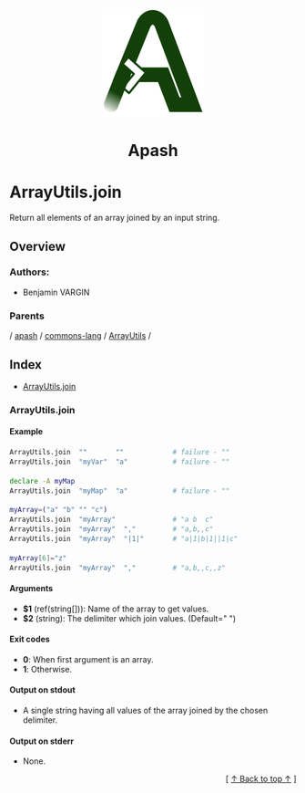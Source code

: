 
<div align='center' id='apash-top'>
  <a href='https://github.com/hastec-fr/apash'>
    <img alt='apash-logo' src='../../../../../../assets/apash-logo.svg'/>
  </a>

  # Apash
</div>

# ArrayUtils.join

Return all elements of an array joined by an input string.

## Overview

### Authors:
* Benjamin VARGIN

### Parents
<!-- apash.parentBegin -->
[](../../../../.md) / [apash](../../../apash.md) / [commons-lang](../../commons-lang.md) / [ArrayUtils](../ArrayUtils.md) / 
<!-- apash.parentEnd -->

## Index

* [ArrayUtils.join](#arrayutilsjoin)

### ArrayUtils.join

#### Example
```bash
ArrayUtils.join  ""       ""            # failure - ""
ArrayUtils.join  "myVar"  "a"           # failure - ""

declare -A myMap
ArrayUtils.join  "myMap"  "a"           # failure - ""

myArray=("a" "b" "" "c")
ArrayUtils.join  "myArray"              # "a b  c"
ArrayUtils.join  "myArray"  ","         # "a,b,,c"
ArrayUtils.join  "myArray"  "|1|"       # "a|1|b|1||1|c"

myArray[6]="z"
ArrayUtils.join  "myArray"  ","         # "a,b,,c,,z"
```

#### Arguments

* **$1** (ref(string[])): Name of the array to get values.
* **$2** (string): The delimiter which join values. (Default=" ")

#### Exit codes

* **0**: When first argument is an array.
* **1**: Otherwise.

#### Output on stdout

* A single string having all values of the array joined by the chosen delimiter.

#### Output on stderr

* None.


  <div align='right'>[ <a href='#apash-top'>↑ Back to top ↑</a> ]</div>

